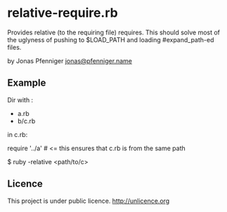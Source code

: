 relative-require.rb
===================

Provides relative (to the requiring file) requires. This should solve most of
the uglyness of pushing to $LOAD_PATH and loading #expand_path-ed files.

by Jonas Pfenniger <jonas@pfenniger.name>

Example
-------

Dir with :
* a.rb
* b/c.rb

in c.rb:

  require '../a' # <= this ensures that c.rb is from the same path
  

$ ruby -relative <path/to/c>

Licence
-------

This project is under public licence. http://unlicence.org

